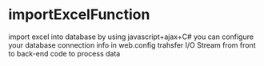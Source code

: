 # importExcelFunction
import excel into database by using javascript+ajax+C# 
you can configure your database connection info in web.config
trahsfer I/O Stream from front to back-end code to process data

